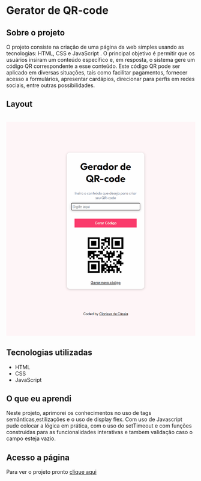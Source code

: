 # Gerator de QR-code
## Sobre o projeto
O projeto consiste na criação de uma página da web simples usando as tecnologias: HTML, CSS e JavaScript . O principal objetivo é permitir que os usuários insiram um conteúdo específico e, em resposta, o sistema gere um código QR correspondente a esse conteúdo. Este código QR pode ser aplicado em diversas situações, tais como facilitar pagamentos, fornecer acesso a formulários, apresentar cardápios, direcionar para perfis em redes sociais, entre outras possibilidades.
 ## Layout

<br>

   <img src="src/images/qr-code-generator.gif" alt="gif-projeto">

<br>


## Tecnologias utilizadas

- HTML 
- CSS 
- JavaScript


## O que eu aprendi
Neste projeto, aprimorei os conhecimentos no uso de tags semânticas,estilizações e o uso de display flex. Com uso de Javascript pude colocar a lógica em prática, com o uso do setTimeout  e  com funções construidas para as funcionalidades interativas e tambem validação caso o campo esteja vazio.

## Acesso a página

Para ver o projeto pronto [clique aqui ](https://claricassia.github.io/Projeto-QR-code/)






